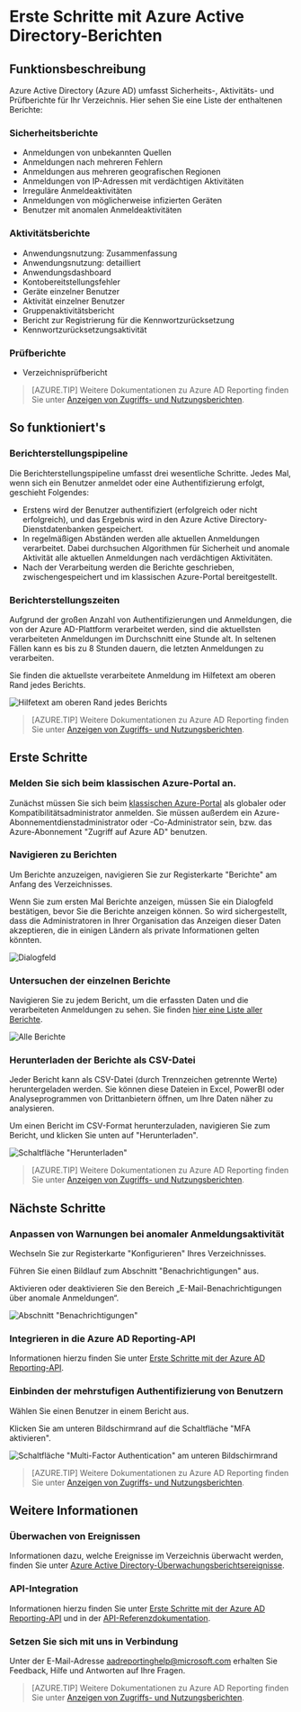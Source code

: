 <properties
   pageTitle="Erste Schritte mit Azure Active Directory-Berichten | Microsoft Azure"
   description="Listet die verschiedenen verfügbaren Berichte in Azure Active Directory Reporting auf"
   services="active-directory"
   documentationCenter=""
   authors="dhanyahk"
   manager="femila"
   editor=""/>

<tags
   ms.service="active-directory"
   ms.devlang="na"
   ms.topic="get-started-article"
   ms.tgt_pltfrm="na"
   ms.workload="identity"
   ms.date="03/07/2016"
   ms.author="dhanyahk"/>

# Erste Schritte mit Azure Active Directory-Berichten

## Funktionsbeschreibung

Azure Active Directory (Azure AD) umfasst Sicherheits-, Aktivitäts- und Prüfberichte für Ihr Verzeichnis. Hier sehen Sie eine Liste der enthaltenen Berichte:

### Sicherheitsberichte

- Anmeldungen von unbekannten Quellen
- Anmeldungen nach mehreren Fehlern
- Anmeldungen aus mehreren geografischen Regionen
- Anmeldungen von IP-Adressen mit verdächtigen Aktivitäten
- Irreguläre Anmeldeaktivitäten
- Anmeldungen von möglicherweise infizierten Geräten
- Benutzer mit anomalen Anmeldeaktivitäten

### Aktivitätsberichte

- Anwendungsnutzung: Zusammenfassung
- Anwendungsnutzung: detailliert
- Anwendungsdashboard
- Kontobereitstellungsfehler
- Geräte einzelner Benutzer
- Aktivität einzelner Benutzer
- Gruppenaktivitätsbericht
- Bericht zur Registrierung für die Kennwortzurücksetzung
- Kennwortzurücksetzungsaktivität

### Prüfberichte

- Verzeichnisprüfbericht

> [AZURE.TIP] Weitere Dokumentationen zu Azure AD Reporting finden Sie unter [Anzeigen von Zugriffs- und Nutzungsberichten](active-directory-view-access-usage-reports.md).



## So funktioniert's


### Berichterstellungspipeline

Die Berichterstellungspipeline umfasst drei wesentliche Schritte. Jedes Mal, wenn sich ein Benutzer anmeldet oder eine Authentifizierung erfolgt, geschieht Folgendes:

- Erstens wird der Benutzer authentifiziert (erfolgreich oder nicht erfolgreich), und das Ergebnis wird in den Azure Active Directory-Dienstdatenbanken gespeichert.
- In regelmäßigen Abständen werden alle aktuellen Anmeldungen verarbeitet. Dabei durchsuchen Algorithmen für Sicherheit und anomale Aktivität alle aktuellen Anmeldungen nach verdächtigen Aktivitäten.
- Nach der Verarbeitung werden die Berichte geschrieben, zwischengespeichert und im klassischen Azure-Portal bereitgestellt.

### Berichterstellungszeiten

Aufgrund der großen Anzahl von Authentifizierungen und Anmeldungen, die von der Azure AD-Plattform verarbeitet werden, sind die aktuellsten verarbeiteten Anmeldungen im Durchschnitt eine Stunde alt. In seltenen Fällen kann es bis zu 8 Stunden dauern, die letzten Anmeldungen zu verarbeiten.

Sie finden die aktuellste verarbeitete Anmeldung im Hilfetext am oberen Rand jedes Berichts.

![Hilfetext am oberen Rand jedes Berichts](./media/active-directory-reporting-getting-started/reportingWatermark.PNG)

> [AZURE.TIP] Weitere Dokumentationen zu Azure AD Reporting finden Sie unter [Anzeigen von Zugriffs- und Nutzungsberichten](active-directory-view-access-usage-reports.md).



## Erste Schritte


### Melden Sie sich beim klassischen Azure-Portal an.

Zunächst müssen Sie sich beim [klassischen Azure-Portal](https://manage.windowsazure.com) als globaler oder Kompatibilitätsadministrator anmelden. Sie müssen außerdem ein Azure-Abonnementdienstadministrator oder -Co-Administrator sein, bzw. das Azure-Abonnement "Zugriff auf Azure AD" benutzen.

### Navigieren zu Berichten

Um Berichte anzuzeigen, navigieren Sie zur Registerkarte "Berichte" am Anfang des Verzeichnisses.

Wenn Sie zum ersten Mal Berichte anzeigen, müssen Sie ein Dialogfeld bestätigen, bevor Sie die Berichte anzeigen können. So wird sichergestellt, dass die Administratoren in Ihrer Organisation das Anzeigen dieser Daten akzeptieren, die in einigen Ländern als private Informationen gelten könnten.

![Dialogfeld](./media/active-directory-reporting-getting-started/dialogBox.png)

### Untersuchen der einzelnen Berichte

Navigieren Sie zu jedem Bericht, um die erfassten Daten und die verarbeiteten Anmeldungen zu sehen. Sie finden [hier eine Liste aller Berichte](active-directory-reporting-guide.md).

![Alle Berichte](./media/active-directory-reporting-getting-started/reportsMain.png)

### Herunterladen der Berichte als CSV-Datei

Jeder Bericht kann als CSV-Datei (durch Trennzeichen getrennte Werte) heruntergeladen werden. Sie können diese Dateien in Excel, PowerBI oder Analyseprogrammen von Drittanbietern öffnen, um Ihre Daten näher zu analysieren.

Um einen Bericht im CSV-Format herunterzuladen, navigieren Sie zum Bericht, und klicken Sie unten auf "Herunterladen".

![Schaltfläche "Herunterladen"](./media/active-directory-reporting-getting-started/downloadButton.png)

> [AZURE.TIP] Weitere Dokumentationen zu Azure AD Reporting finden Sie unter [Anzeigen von Zugriffs- und Nutzungsberichten](active-directory-view-access-usage-reports.md).





## Nächste Schritte

### Anpassen von Warnungen bei anomaler Anmeldungsaktivität

Wechseln Sie zur Registerkarte "Konfigurieren" Ihres Verzeichnisses.

Führen Sie einen Bildlauf zum Abschnitt "Benachrichtigungen" aus.

Aktivieren oder deaktivieren Sie den Bereich „E-Mail-Benachrichtigungen über anomale Anmeldungen“.

![Abschnitt "Benachrichtigungen"](./media/active-directory-reporting-getting-started/notificationsSection.png)

### Integrieren in die Azure AD Reporting-API

Informationen hierzu finden Sie unter [Erste Schritte mit der Azure AD Reporting-API](active-directory-reporting-api-getting-started.md).

### Einbinden der mehrstufigen Authentifizierung von Benutzern

Wählen Sie einen Benutzer in einem Bericht aus.

Klicken Sie am unteren Bildschirmrand auf die Schaltfläche "MFA aktivieren".

![Schaltfläche "Multi-Factor Authentication" am unteren Bildschirmrand](./media/active-directory-reporting-getting-started/mfaButton.png)

> [AZURE.TIP] Weitere Dokumentationen zu Azure AD Reporting finden Sie unter [Anzeigen von Zugriffs- und Nutzungsberichten](active-directory-view-access-usage-reports.md).




## Weitere Informationen


### Überwachen von Ereignissen

Informationen dazu, welche Ereignisse im Verzeichnis überwacht werden, finden Sie unter [Azure Active Directory-Überwachungsberichtsereignisse](active-directory-reporting-audit-events.md).

### API-Integration

Informationen hierzu finden Sie unter [Erste Schritte mit der Azure AD Reporting-API](active-directory-reporting-api-getting-started.md) und in der [API-Referenzdokumentation](https://msdn.microsoft.com/library/azure/mt126081.aspx).

### Setzen Sie sich mit uns in Verbindung

Unter der E-Mail-Adresse [aadreportinghelp@microsoft.com](mailto:aadreportinghelp@microsoft.com) erhalten Sie Feedback, Hilfe und Antworten auf Ihre Fragen.

> [AZURE.TIP] Weitere Dokumentationen zu Azure AD Reporting finden Sie unter [Anzeigen von Zugriffs- und Nutzungsberichten](active-directory-view-access-usage-reports.md).

<!---HONumber=AcomDC_0928_2016-->